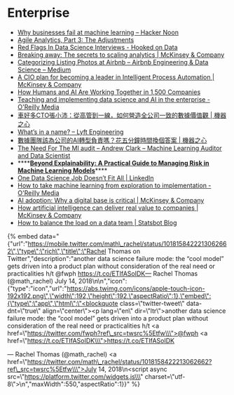# Enterprise

* [Why businesses fail at machine learning – Hacker Noon](https://hackernoon.com/why-businesses-fail-at-machine-learning-fbff41c4d5db)
* [Agile Analytics, Part 3: The Adjustments](https://www.locallyoptimistic.com/post/agile-analytics-p3/)
* [Red Flags In Data Science Interviews - Hooked on Data](http://hookedondata.org/Red-Flags-in-Data-Science-Interviews/)
* [Breaking away: The secrets to scaling analytics \| McKinsey & Company](https://www.mckinsey.com/business-functions/mckinsey-analytics/our-insights/breaking-away-the-secrets-to-scaling-analytics)
* [Categorizing Listing Photos at Airbnb – Airbnb Engineering & Data Science – Medium](https://medium.com/airbnb-engineering/categorizing-listing-photos-at-airbnb-f9483f3ab7e3)
* [A CIO plan for becoming a leader in Intelligent Process Automation \| McKinsey & Company](https://www.mckinsey.com/business-functions/digital-mckinsey/our-insights/a-cio-plan-for-becoming-a-leader-in-ipa)
* [How Humans and AI Are Working Together in 1,500 Companies](https://hbr.org/2018/07/collaborative-intelligence-humans-and-ai-are-joining-forces)
* [Teaching and implementing data science and AI in the enterprise - O'Reilly Media](https://www.oreilly.com/ideas/teaching-and-implementing-data-science-and-ai-in-the-enterprise)
* [車好多CTO張小沛：從高管到一線，如何營造全公司一致的數據價值觀 \| 機器之心](https://www.jiqizhixin.com/articles/2018-07-11-7)
* [What’s in a name? – Lyft Engineering](https://eng.lyft.com/whats-in-a-name-ce42f419d16c)
* [數據團隊該為公司的AI轉型負責嗎？花五分鐘時間換個答案 \| 機器之心](https://www.jiqizhixin.com/articles/2018-07-20-3)
* [The Need For The Ml audit – Andrew Clark – Machine Learning Auditor and Data Scientist](https://aclarkdata.github.io/The-Need-for-the-ML-Audit/)
* \*\*\*\*[**Beyond Explainability: A Practical Guide to Managing Risk in Machine Learning Models**](https://www.immuta.com/wp-content/uploads/2018/06/Beyond_Explainability.pdf)\*\*\*\*
* [One Data Science Job Doesn’t Fit All \| LinkedIn](https://www.linkedin.com/pulse/one-data-science-job-doesnt-fit-all-elena-grewal/)
* [How to take machine learning from exploration to implementation - O'Reilly Media](https://www.oreilly.com/ideas/how-to-take-machine-learning-from-exploration-to-implementation?mkt_tok=eyJpIjoiWXpsaE1HWmhPV1U0WkdGayIsInQiOiJxYWlXblZQdVZFWFMzR3VKUFNmT1wvQ3pmWGZibHU2ZHVLRllRdTVQWjdIU1M4TTN0UmF4VjZsNGtRUmVqcElQYlo1TVRGdHNUXC96RGdxN2luUlc2UUFlRDNOM2dJXC9VUTJjSFJpQWR0WGJtTytMWkd4OHNSMUplSjlScHYycUZ2ZyJ9)
* [AI adoption: Why a digital base is critical \| McKinsey & Company](https://www.mckinsey.com/Business-Functions/McKinsey-Analytics/Our-Insights/Artificial-intelligence-Why-a-digital-base-is-critical?cid=other-eml-alt-mkq-mck-oth-1807&hlkid=91d17b6a2e7648f09bfec12533b61a11&hctky=10157666&hdpid=8cdb0413-e1c4-4e22-89d0-8f57b1559de3)
* [How artificial intelligence can deliver real value to companies \| McKinsey & Company](https://www.mckinsey.com/business-functions/mckinsey-analytics/our-insights/how-artificial-intelligence-can-deliver-real-value-to-companies?cid=other-eml-alt-mkq-mck-oth-1807&hlkid=030b8a2325e2445da06850a0a9530410&hctky=10157666&hdpid=8cdb0413-e1c4-4e22-89d0-8f57b1559de3)
* [How to balance the load on a data team \| Statsbot Blog](https://statsbot.co/blog/data-team/)



{% embed data="{\"url\":\"https://mobile.twitter.com/math\_rachel/status/1018158422213062662\",\"type\":\"rich\",\"title\":\"Rachel Thomas on Twitter\",\"description\":\"another data science failure mode: the “cool model” gets driven into a product plan without consideration of the real need or practicalities h/t @fwph https://t.co/ETIfASoIDK— Rachel Thomas \(@math\_rachel\) July 14, 2018\\n\\n\",\"icon\":{\"type\":\"icon\",\"url\":\"https://abs.twimg.com/icons/apple-touch-icon-192x192.png\",\"width\":192,\"height\":192,\"aspectRatio\":1},\"embed\":{\"type\":\"app\",\"html\":\"<blockquote class=\\\"twitter-tweet\\\" data-dnt=\\\"true\\\" align=\\\"center\\\"><p lang=\\\"en\\\" dir=\\\"ltr\\\">another data science failure mode: the “cool model” gets driven into a product plan without consideration of the real need or practicalities h/t <a href=\\\"https://twitter.com/fwph?ref\_src=twsrc%5Etfw\\\">@fwph</a> <a href=\\\"https://t.co/ETIfASoIDK\\\">https://t.co/ETIfASoIDK</a></p>&mdash; Rachel Thomas \(@math\_rachel\) <a href=\\\"https://twitter.com/math\_rachel/status/1018158422213062662?ref\_src=twsrc%5Etfw\\\">July 14, 2018</a></blockquote>\\n<script async src=\\\"https://platform.twitter.com/widgets.js\\\" charset=\\\"utf-8\\\"></script>\\n\",\"maxWidth\":550,\"aspectRatio\":1}}" %}

